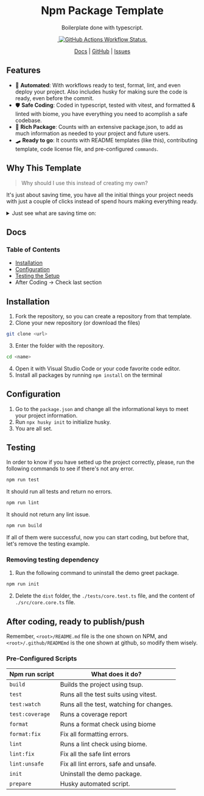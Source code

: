 <h1 align="center">Npm Package Template</h1>
<p align="center">Boilerplate done with typescript.</p>

<p align="center">
  <a aria-label="NPM Version" href="https://www.npmjs.com/package/@codixfy/gemini?activeTab=readme">
    <img alt="" src="https://img.shields.io/npm/v/%40codixfy%2Fgemini?label=NPM&logo=npm&style=for-the-badge&color=0470FF&logoColor=white">
  </a>
  <a aria-label="Test Passing Statust" href="https://www.npmjs.com/package/@codixfy/gemini?activeTab=readme">
    <img alt="GitHub Actions Workflow Status" src="https://img.shields.io/github/actions/workflow/status/joni0108/t-npm-package/test.yml?style=for-the-badge&logo=vitest&logoColor=white&label=TESTS">
  </a>
  <a aria-label="Bundle Size" href="https://www.npmjs.com/package/@codixfy/gemini?activeTab=readme">
    <img alt="" src="https://img.shields.io/bundlephobia/minzip/%40codixfy%2Fgemini?style=for-the-badge&color=B3CAFF">
  </a>
</p>
<p align="center">
  <a href="https://github.com/joni0108/t-npm-package?tab=readme-ov-file#documentation">Docs</a> | 
  <a href="https://github.com/joni0108/t-npm-package">GitHub</a> | 
  <a href="https://github.com/joni0108/t-npm-package/issues">Issues</a>
</p>

## Features

- 🤖 **Automated**: With workflows ready to test, format, lint, and even deploy your project. Also includes husky for making sure the code is ready, even before the commit.
- 🛡️ **Safe Coding**: Coded in typescript, tested with vitest, and formatted & linted with biome, you have everything you need to acomplish a safe codebase.
- 🧐 **Rich Package**: Counts with an extensive package.json, to add as much information as needed to your project and future users.
- 🛹 **Ready to go**: It counts with README templates (like this), contributing template, code license file, and pre-configured `commands`.

## Why This Template

> Why should I use this instead of creating my own?

It's just about saving time, you have all the initial things your project needs with just a couple of clicks instead of spend hours making everything ready.

<details>
<summary>Just see what are saving time on:</summary>

<br>

1. Project initialization:

```bash
npm init -y
```

2. Dependencies Installation:

```bash
npm i typescript vitest @vitest/coverage-v8 @biomejs/biome tsup husky
```

3. Package.json configuration

- Add all the keys and its values
- Add all the scripts

4. Generate and configurate the `tsconfig.json` file
5. Generate and configurate the `tsup.config.ts` file
6. Generate and configurate the `biome.json` file
7. Configuration of other core files like `.gitignore`, `.npmignore`.
8. Code of the `github workflows` files.
9. Creation of CHANGELOG, and both readme files.

And the list goes on...

</details>

## Docs
### Table of Contents
- [Installation](#installation)
- [Configuration](#configuration)
- [Testing the Setup](#testing)
- After Coding -> Check last section

## Installation

1. Fork the repository, so you can create a repository from that template.
2. Clone your new repository (or download the files)
```bash
git clone <url>
```

3. Enter the folder with the repository.
```bash
cd <name>
```

4. Open it with Visual Studio Code or your code favorite code editor.
5. Install all packages by running `npm install` on the terminal

## Configuration

1. Go to the `package.json` and change all the informational keys to meet your project information.
2. Run `npx husky init` to initialize husky.
3. You are all set.

## Testing
In order to know if you have setted up the project correctly, please, run the following commands to see if there's not any error.

```bash
npm run test
```

It should run all tests and return no errors.

```bash
npm run lint
```

It should not return any lint issue.

```bash
npm run build
```

If all of them were successful, now you can start coding, but before that, let's remove the testing example.

### Removing testing dependency
1. Run the following command to uninstall the demo greet package.
```bash
npm run init
```

2. Delete the `dist` folder, the `./tests/core.test.ts` file, and the content of `./src/core.core.ts` file.

## After coding, ready to publish/push
Remember, `<root>/README.md` file is the one shown on NPM, and `<root>/.github/READMEmd` is the one shown at github, so modify them wisely.

### Pre-Configured Scripts

| Npm run script | What does it do? | 
| --- | --- |
| `build` | Builds the project using tsup. |
| `test` | Runs all the test suits using vitest. |
| `test:watch` | Runs all the test, watching for changes. |
| `test:coverage` | Runs a coverage report |
| `format` | Runs a format check using biome |
| `format:fix` | Fix all formatting errors.
| `lint` | Runs a lint check using biome. | 
| `lint:fix` | Fix all the safe lint errors |
| `lint:unsafe` | Fix all lint errors, safe and unsafe. |
| `init` | Uninstall the demo package.
| `prepare` | Husky automated script. |